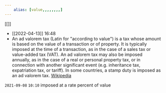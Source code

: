 ```yaml
---
	alias: [value,,,,,,,,]
---
```

[[]]

- [[2022-04-13]] 16:48
- An ad valorem tax (Latin for "according to value") is a tax whose amount is based on the value of a transaction or of property. It is typically imposed at the time of a transaction, as in the case of a sales tax or value-added tax (VAT). An ad valorem tax may also be imposed annually, as in the case of a real or personal property tax, or in connection with another significant event (e.g. inheritance tax, expatriation tax, or tariff). In some countries, a stamp duty is imposed as an ad valorem tax.
[Wikipedia](https://en.wikipedia.org/wiki/Ad%20valorem%20tax)

`2021-09-08` `10:10`
imposed at a rate percent of value